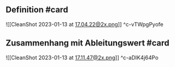 ## Definition #card 
![[CleanShot 2023-01-13 at 17.04.22@2x.png]]
^c-vTWpgPyofe

## Zusammenhang mit Ableitungswert #card 
![[CleanShot 2023-01-13 at 17.11.47@2x.png]]
^c-aDIK4j64Po